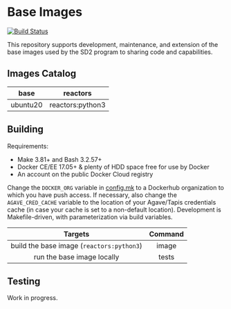 # Base Images

[![Build Status](https://travis-ci.org/SD2E/base-images.svg?branch=master)](https://travis-ci.org/SD2E/base-images)

This repository supports development, maintenance, and extension of the base
images used by the SD2 program to sharing code and capabilities.

## Images Catalog

|   base   |      reactors      |
|:--------:|:------------------:|
| ubuntu20 |  reactors:python3  |

## Building

Requirements:
* Make 3.81+ and Bash 3.2.57+
* Docker CE/EE 17.05+ & plenty of HDD space free for use by Docker
* An account on the public Docker Cloud registry

Change the `DOCKER_ORG` variable in [config.mk](config.mk) to a Dockerhub organization to which you have push access. If necessary, also change the `AGAVE_CRED_CACHE` variable to the location of your Agave/Tapis credentials cache (in case your cache is set to a non-default location). Development is Makefile-driven, with parameterization via build variables.

|                  Targets                  | Command |
|:-----------------------------------------:|:-------:|
| build the base image (`reactors:python3`) |  image  |
|        run the base image locally         |  tests  |

## Testing

Work in progress.
